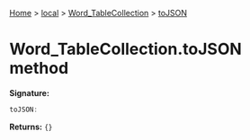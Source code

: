 [Home](./index) &gt; [local](local.md) &gt; [Word\_TableCollection](local.word_tablecollection.md) &gt; [toJSON](local.word_tablecollection.tojson.md)

# Word\_TableCollection.toJSON method


**Signature:**
```javascript
toJSON:
```
**Returns:** `{}`

